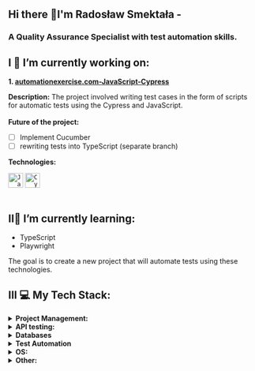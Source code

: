 ## Hi there 👋I'm Radosław Smektała - 
### A Quality Assurance Specialist with test automation skills.

 ## I 🔭 I’m currently working on:

 **1. [automationexercise.com-JavaScript-Cypress](https://github.com/rasme54/automationexercise.com-JavaScript-Cypress)**


 **Description:**
 The project involved writing test cases in the form of scripts for automatic tests using the Cypress and JavaScript.
 <br>
 <br>
 **Future of the project:**
 
 - [ ] Implement Cucumber
 - [ ] rewriting tests into TypeScript (separate branch)

 **Technologies:**
 <div align="left">
	<code><img width="30" src="https://raw.githubusercontent.com/marwin1991/profile-technology-icons/refs/heads/main/icons/javascript.png" alt="JavaScript" title="JavaScript"/></code>
	<code><img width="30" src="https://raw.githubusercontent.com/marwin1991/profile-technology-icons/refs/heads/main/icons/cypress.png" alt="Cypress" title="Cypress"/></code>
</div>
<br>

## II🌱 I’m currently learning:

 - TypeScript
 - Playwright

The goal is to create a new project that will automate tests using these technologies.
##  III :computer: My Tech Stack:
<details>
<summary><b>Project Management:</b></summary>
<li>Jira</li>
<li>Trello</li>
</details>
<details>
<summary><b>API testing:</b></summary>
<li>Postman</li>
<li>SoapUI</li>
</details>
<details>
<summary><b>Databases</b></summary>
<li>MySQL</li>
</details>
<details>
<summary><b>Test Automation</b></summary>
<li>JavaScript</li>
<li>Cypress</li>
</details>
<details>
<summary><b>OS:</b></summary>
<li>Windows</li>
<li>Linux</li>
</details>
<details>
<summary><b>Other:</b></summary>
<li>Browserstack</li>
<li>Kibana</li>
<li>NVDA</li>
<li>Oracle VirtualBox</li>
</details>
